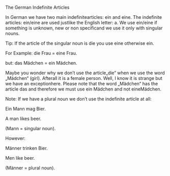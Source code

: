 The German Indefinite Articles

In German we have two main indefinitearticles: ein and eine. The indefinite articles: ein/eine are used justlike the English letter: a. We use ein/eine if something is unknown, new or non specificand we use it only with singular nouns.

Tip: If the article of the singular noun is die you use eine otherwise ein.

For Example: die Frau = eine Frau.

but: das Mädchen = ein Mädchen.

Maybe you wonder why we don’t use the article„die“ when we use the word „Mädchen“ (girl). Afterall it is a female person. Well, I know it is strange but we have an exceptionhere. Please note that the word „Mädchen“ has the article das and therefore we must use ein Mädchen and not eineMädchen.

Note: If we have a plural noun we don’t use the indefinite article at all:

Ein Mann mag Bier. 

A man likes beer.

(Mann = singular noun).

However:

Männer trinken Bier. 

Men like beer.

(Männer = plural noun).